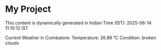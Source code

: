 # My Project

This content is dynamically generated in Indian Time (IST): 2025-06-14 11:10:12 IST


Current Weather in Coimbatore:
Temperature: 26.88 °C
Condition: broken clouds
